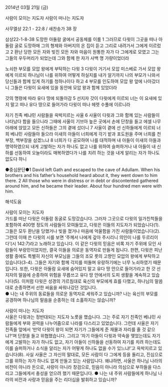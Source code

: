 2014년 03월 21일 (금)

사람이 모이는 지도자 사람이 떠나는 지도자



사무엘상 22:1 - 22:8 / 새찬송가 38 장


삼상22-1-8-38
도망한 아둘람 굴에서 공동체를 이룸
1 그러므로 다윗이 그곳을 떠나 아둘람 굴로 도망하매 그의 형제와 아버지의 온 집이 듣고 그리로 내려가서 그에게 이르렀고 2 환난 당한 모든 자와 빚진 모든 자와 마음이 원통한 자가 다 그에게로 모였고 그는 그들의 우두머리가 되었는데 그와 함께 한 자가 사백 명 가량이었더라

노쇠한 부모를 모압 왕에게 부탁하는 다윗 
3 다윗이 거기서 모압 미스베로 가서 모압 왕에게 이르되 하나님이 나를 위하여 어떻게 하실지를 내가 알기까지 나의 부모가 나와서 당신들과 함께 있게 하기를 청하나이다 하고 4 부모를 인도하여 모압 왕 앞에 나아갔더니 그들은 다윗이 요새에 있을 동안에 모압 왕과 함께 있었더라

갓의 명령에 따라 유다 땅에 되돌아감
5 선지자 갓이 다윗에게 이르되 너는 이 요새에 있지 말고 떠나 유다 땅으로 들어가라 다윗이 떠나 헤렛 수풀에 이르니라

자기 친족 베냐민 사람들을 윽박지르는 사울
6 사울이 다윗과 그와 함께 있는 사람들이 나타났다 함을 들으니라 그때에 사울이 기브아 높은 곳에서 손에 단창을 들고 에셀 나무 아래에 앉았고 모든 신하들은 그의 곁에 섰더니 7 사울이 곁에 선 신하들에게 이르되 너희 베냐민 사람들아 들으라 이새의 아들이 너희에게 각기 밭과 포도원을 주며 너희를 천부장, 백부장을 삼겠느냐 8 너희가 다 공모하여 나를 대적하며 내 아들이 이새의 아들과 맹약하였으되 내게 고발하는 자가 하나도 없고 나를 위하여 슬퍼하거나 내 아들이 내 신하를 선동하여 오늘이라도 매복하였다가 나를 치려 하는 것을 내게 알리는 자가 하나도 없도다 하니


●중심문단●1 David left Gath and escaped to the cave of Adullam. When his brothers and his father’s household heard about it, they went down to him there. 2 All those who were in distress or in debt or discontented gathered around him, and he became their leader. About four hundred men were with him.

해석도움





사람이 모이는 지도자  
가드를 떠난 다윗은 아둘람 동굴로 도망갔습니다. 그러자 그곳으로 다윗의 일가친척들을 포함하여 400명 정도의 사람들이 모여들었고, 다윗은 이들의 지도자가 되었습니다(1). 그들은 모두 환난을 당했거나 빚을 졌거나 마음에 억울함을 가진 사람들이었습니다(2). 그런데 이때 쓴 다윗의 시를 보면 ‘주께서 나에게 갚아 주시리니 의인이 나를 두르리이다’(시 142:7)라고 노래하고 있습니다. 이 같은 다윗의 믿음은 비록 자기 주위에 모인 사람들이 부랑민이었지만, 결국 이들을 의로운 동역자로 만들게 됩니다. 한편, 다윗은 피난생활 중에도 특별히 자신의 부모님을 그들의 조모 룻의 고향인 모압의 왕에게 부탁하고 있습니다(3-4). 그들은 자기와 함께 각지를 떠돌며 유랑하기에는 너무 노쇠하였기 때문입니다. 또한, 다윗은 아둘람 요새에 숨어있지 말고 유다 땅 안으로 들어가라고 한 갓 선지자의 말씀에 순종하여 위험을 무릅쓰고 유다 땅 안에서의 도피 생활을 계속하고 있습니다(5). 이처럼 다윗은 성경의 가르침대로 육신의 부모에게 효를 다했고, 하나님의 말씀대로 순종하면서 선한 싸움을 싸워나갔던 것입니다.  
● 나는 내 주위의 동료들을 의로운 동역자로 세워주고 있습니까? 나는 육신의 부모를 공경하며 하나님의 말씀을 순종하는 데 소홀하지는 않습니까?

사람이 떠나는 지도자  
사울은 다윗과는 정반대되는 지도자 노릇을 했습니다. 그는 주로 자기 친족인 베냐민 사람들에게 부와 권력을 나누어줌으로 나라를 다스리고 있었습니다. 그런데 사울은 자기 친족들 앞에서 ‘만약 다윗이 왕이 되면 자기가 그들에게 준 재물과 자리를 줄 것 같으냐?’며 단창을 들고 위협했습니다. 그리고 ‘자기 아들이 다윗과 약속을 맺었는데도 자기에게 고발하는 자가 하나도 없고, 자기 아들이 신하들을 선동하여 자기를 치려 하는데도 이를 슬퍼하거나 소식을 알리는 자가 어떻게 하나도 없을 수가 있느냐!’고 윽박지르고 있습니다(8). 사실 사울은 그 자신의 말대로, 모든 사람이 다 그에게 등을 돌리고, 진심으로 그를 위하는 자가 하나도 없게 만들고 있는 사람입니다. 왜냐하면, 사울은 하나님 나라의 비전이 아니라 돈으로, 사랑이 아니라 창검으로, 믿음이 아니라 의심으로 부하들을 다스리고 그들에게서 충성을 얻으려 했기 때문입니다. 
● 나는 내 주위 사람들에게 하나님 나라의 비전과 사랑과 믿음을 주는 리더십을 발휘하고 있습니까?